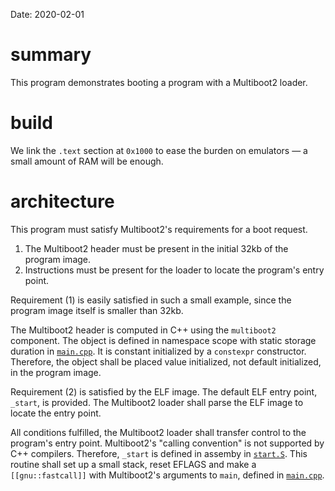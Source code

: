 Date: 2020-02-01

# summary

This program demonstrates booting a program with a Multiboot2 loader.

# build

We link the `.text` section at `0x1000` to ease the burden on emulators — a small amount of RAM will be enough.

# architecture

This program must satisfy Multiboot2's requirements for a boot request.

1. The Multiboot2 header must be present in the initial 32kb of the program image.
2. Instructions must be present for the loader to locate the program's entry point.

Requirement (1) is easily satisfied in such a small example, since the program image itself is smaller than 32kb.

The Multiboot2 header is computed in C++ using the `multiboot2` component. The object is defined in namespace scope with static storage duration in [`main.cpp`](main.cpp). It is constant initialized by a `constexpr` constructor. Therefore, the object shall be placed value initialized, not default initialized, in the program image.

Requirement (2) is satisfied by the ELF image. The default ELF entry point, `_start`, is provided. The Multiboot2 loader shall parse the ELF image to locate the entry point.

All conditions fulfilled, the Multiboot2 loader shall transfer control to the program's entry point. Multiboot2's "calling convention" is not supported by C++ compilers. Therefore, `_start` is defined in assemby in [`start.S`](start.S). This routine shall set up a small stack, reset EFLAGS and make a `[[gnu::fastcall]]` with Multiboot2's arguments to `main`, defined in [`main.cpp`](main.cpp).
